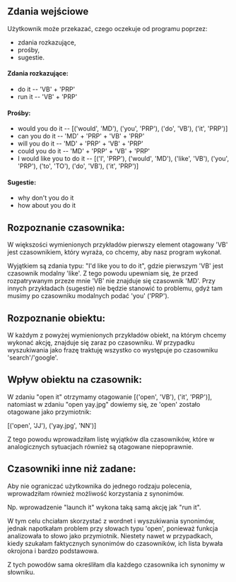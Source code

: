 
## Zdania wejściowe

Użytkownik może przekazać, czego oczekuje od programu poprzez:
-   zdania rozkazujące,
-   prośby,
-   sugestie.

#### Zdania rozkazujące:

-   do it -- 'VB' + 'PRP'
-   run it -- 'VB' + 'PRP'

#### Prośby:

-   would you do it -- [('would', 'MD'), ('you', 'PRP'), ('do', 'VB'), ('it', 'PRP')]
-   can you do it -- 'MD' + 'PRP' + 'VB' + 'PRP'
-   will you do it -- 'MD' + 'PRP' + 'VB' + 'PRP'
-   could you do it -- 'MD' + 'PRP' + 'VB' + 'PRP'
-   I would like you to do it -- [('I', 'PRP'), ('would', 'MD'), ('like', 'VB'), ('you', 'PRP'), ('to', 'TO'), ('do', 'VB'), ('it', 'PRP')]

#### Sugestie:

-   why don't you do it
-   how about you do it

## Rozpoznanie czasownika:

W większości wymienionych przykładów pierwszy element otagowany 'VB' jest czasownikiem, który wyraża, co chcemy, aby nasz program wykonał.

Wyjątkiem są zdania typu: "I'd like you to do it", gdzie pierwszym 'VB' jest czasownik modalny 'like'. Z tego powodu upewniam się, że przed rozpatrywanym przeze mnie 'VB' nie znajduje się czasownik 'MD'. Przy innych przykładach (sugestie) nie będzie stanowić to problemu, gdyż tam musimy po czasowniku modalnych podać 'you' ('PRP').

## Rozpoznanie obiektu:

W każdym z powyżej wymienionych przykładów obiekt, na którym chcemy wykonać akcję, znajduje się zaraz po czasowniku. W przypadku wyszukiwania jako frazę traktuję wszystko co występuje po czasowniku 'search'/'google'.

## Wpływ obiektu na czasownik:

W zdaniu "open it" otrzymamy otagowanie [('open', 'VB'), ('it', 'PRP')], natomiast w zdaniu "open yay.jpg" dowiemy się, ze 'open' zostało otagowane jako przymiotnik:

[('open', 'JJ'), ('yay.jpg', 'NN')]

Z tego powodu wprowadziłam listę wyjątków dla czasowników, które w analogicznych sytuacjach również są otagowane niepoprawnie.

## Czasowniki inne niż zadane:

Aby nie ograniczać użytkownika do jednego rodzaju polecenia, wprowadziłam również możliwość korzystania z synonimów.

Np. wprowadzenie "launch it" wykona taką samą akcję jak "run it".

W tym celu chciałam skorzystać z wordnet i wyszukiwania synonimów, jednak napotkałam problem przy słowach typu 'open', ponieważ funkcja analizowała to słowo jako przymiotnik. Niestety nawet w przypadkach, kiedy szukałam faktycznych synonimów do czasowników, ich lista bywała okrojona i bardzo podstawowa.

Z tych powodów sama określiłam dla każdego czasownika ich synonimy w słowniku.
